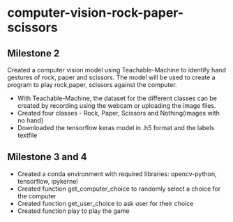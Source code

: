 # computer-vision-rock-paper-scissors

## Milestone 2

Created a computer vision model using Teachable-Machine to identify hand gestures of rock, paper and scissors. The model will be used to create a program to play rock,paper, scissors against the computer.

- With Teachable-Machine, the dataset for the different classes can be created by recording using the webcam or uploading the image files.
- Created four classes - Rock, Paper, Scissors and Nothing(images with no hand)
- Downloaded the tensorflow keras model in .h5 format and the labels textfile

## Milestone 3 and 4

- Created a conda environment with required libraries: opencv-python, tensorflow, ipykernel
- Created function get_computer_choice to randomly select a choice for the computer
- Created function get_user_choice to ask user for their choice
- Created function play to play the game
